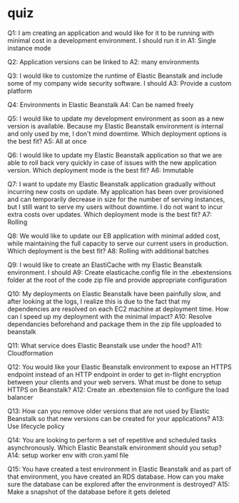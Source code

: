 # quiz

Q1: I am creating an application and would like for it to be running with minimal cost in a development environment. I should run it in
A1: Single instance mode

Q2: Application versions can be linked to
A2: many environments

Q3: I would like to customize the runtime of Elastic Beanstalk and include some of my company wide security software. I should
A3: Provide a custom platform

Q4: Environments in Elastic Beanstalk
A4: Can be named freely

Q5: I would like to update my development environment as soon as a new version is available. Because my Elastic Beanstalk environment is internal and only used by me, I don't mind downtime. Which deployment options is the best fit?
A5: All at once

Q6: I would like to update my Elastic Beanstalk application so that we are able to roll back very quickly in case of issues with the new application version. Which deployment mode is the best fit?
A6: Immutable

Q7: I want to update my Elastic Beanstalk application gradually without incurring new costs on update. My application has been over provisioned and can temporarily decrease in size for the number of serving instances, but I still want to serve my users without downtime. I do not want to incur extra costs over updates. Which deployment mode is the best fit?
A7: Rolling

Q8: We would like to update our EB application with minimal added cost, while maintaining the full capacity to serve our current users in production. Which deployment is the best fit?
A8: Rolling with additional batches

Q9: I would like to create an ElastiCache with my Elastic Beanstalk environment. I should
A9: Create elasticache.config file in the .ebextensions folder at the root of the code zip file and provide appropriate configuration

Q10: My deployments on Elastic Beanstalk have been painfully slow, and after looking at the logs, I realize this is due to the fact that my dependencies are resolved on each EC2 machine at deployment time. How can I speed up my deployment with the minimal impact?
A10: Resolve dependancies beforehand and package them in the zip file upploaded to beanstalk

Q11: What service does Elastic Beanstalk use under the hood?
A11: Cloudformation

Q12: You would like your Elastic Beanstalk environment to expose an HTTPS endpoint instead of an HTTP endpoint in order to get in-flight encryption between your clients and your web servers. What must be done to setup HTTPS on Beanstalk?
A12: Create an .ebextension file to configure the load balancer

Q13: How can you remove older versions that are not used by Elastic Beanstalk so that new versions can be created for your applications?
A13: Use lifecycle policy

Q14: You are looking to perform a set of repetitive and scheduled tasks asynchronously. Which Elastic Beanstalk environment should you setup?
A14: setup worker env with cron.yaml file

Q15: You have created a test environment in Elastic Beanstalk and as part of that environment, you have created an RDS database. How can you make sure the database can be explored after the environment is destroyed?
A15: Make a snapshot of the database before it gets deleted